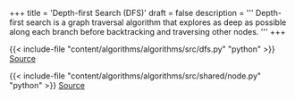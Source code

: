+++
title = 'Depth-first Search (DFS)'
draft = false
description =  '''
Depth-first search is a graph traversal algorithm that explores as deep as
possible along each branch before backtracking and traversing other nodes.
'''
+++

{{< include-file "content/algorithms/algorithms/src/dfs.py" "python" >}}
[Source](https://github.com/grind-rip/algorithms/blob/master/src/dfs.py)

{{< include-file "content/algorithms/algorithms/src/shared/node.py" "python" >}}
[Source](https://github.com/grind-rip/algorithms/blob/master/src/shared/node.py)
